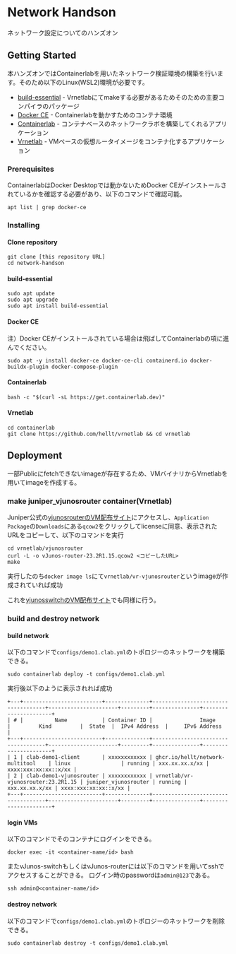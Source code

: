 # Network Handson
ネットワーク設定についてのハンズオン

## Getting Started

本ハンズオンではContainerlabを用いたネットワーク検証環境の構築を行います。そのため以下のLinux(WSL2)環境が必要です。
* [build-essential](https://docs.docker.com/engine/install/) - Vrnetlabにてmakeする必要があるためそのための主要コンパイラのパッケージ
* [Docker CE](https://docs.docker.com/engine/install/) - Containerlabを動かすためのコンテナ環境
* [Containerlab](https://containerlab.dev/) - コンテナベースのネットワークラボを構築してくれるアプリケーション
* [Vrnetlab](https://github.com/hellt/vrnetlab) - VMベースの仮想ルータイメージをコンテナ化するアプリケーション

### Prerequisites

ContainerlabはDocker Desktopでは動かないためDocker CEがインストールされているかを確認する必要があり、以下のコマンドで確認可能。
```
apt list | grep docker-ce
```

### Installing

#### Clone repository
```
git clone [this repository URL]
cd network-handson
```

#### build-essential
```
sudo apt update
sudo apt upgrade
sudo apt install build-essential
```

#### Docker CE
注）Docker CEがインストールされている場合は飛ばしてContainerlabの項に進んでください。
```
sudo apt -y install docker-ce docker-ce-cli containerd.io docker-buildx-plugin docker-compose-plugin
```

#### Containerlab

```
bash -c "$(curl -sL https://get.containerlab.dev)"
```

#### Vrnetlab

```
cd containerlab
git clone https://github.com/hellt/vrnetlab && cd vrnetlab
```

<!-- 
## Running the tests

自動テストをどのように実行するかをここで説明します

### Break down into end to end tests

何のためのテストでどうしてそれを行うのかを説明します

```
コマンドで例を示します
```

### And coding style tests

何のためのテストでどうしてそれを行うのかを説明します

```
コマンドで例を示します
```
-->

## Deployment

一部Publicにfetchできないimageが存在するため、VMバイナリからVrnetlabを用いてimageを作成する。

### make juniper_vjunosrouter container(Vrnetlab)

Juniper公式の[vjunosrouterのVM配布サイト](https://support.juniper.net/support/downloads/?p=vjunos-router)にアクセスし、`Application Package`の`Downloads`にある`qcow2`をクリックしてlicenseに同意、表示されたURLをコピーして、以下のコマンドを実行

```
cd vrnetlab/vjunosrouter
curl -L -o vJunos-router-23.2R1.15.qcow2 <コピーしたURL>
make
```

実行したのち`docker image ls`にて`vrnetlab/vr-vjunosrouter`というimageが作成されていれば成功

これを[vjunosswitchのVM配布サイト](https://support.juniper.net/support/downloads/?p=vjunos-switch)でも同様に行う。

### build and destroy network

#### build network
以下のコマンドで`configs/demo1.clab.yml`のトポロジーのネットワークを構築できる。
```
sudo containerlab deploy -t configs/demo1.clab.yml
```

実行後以下のように表示されれば成功
```
+---+-------------------------+--------------+------------------------------------+----------------------+---------+---------------+----------------------+
| # |          Name           | Container ID |               Image                |         Kind         |  State  |  IPv4 Address  |     IPv6 Address     |
+---+-------------------------+--------------+------------------------------------+----------------------+---------+---------------+----------------------+
| 1 | clab-demo1-client       | xxxxxxxxxxxx | ghcr.io/hellt/network-multitool    | linux                | running | xxx.xx.xx.x/xx | xxxx:xxx:xx:xx::x/xx |
| 2 | clab-demo1-vjunosrouter | xxxxxxxxxxxx | vrnetlab/vr-vjunosrouter:23.2R1.15 | juniper_vjunosrouter | running | xxx.xx.xx.x/xx | xxxx:xxx:xx:xx::x/xx |
+---+-------------------------+--------------+------------------------------------+----------------------+---------+---------------+----------------------+
```
#### login VMs
以下のコマンドでそのコンテナにログインをできる。
```
docker exec -it <container-name/id> bash
```

またvJunos-switchもしくはvJunos-routerには以下のコマンドを用いてsshでアクセスすることができる。
ログイン時のpasswordは`admin@123`である。
```
ssh admin@<container-name/id>
```

#### destroy network
以下のコマンドで`configs/demo1.clab.yml`のトポロジーのネットワークを削除できる。
```
sudo containerlab destroy -t configs/demo1.clab.yml
```

<!-- 
## Built With

* [Dropwizard](http://www.dropwizard.io/1.0.2/docs/) - The web framework used
* [Maven](https://maven.apache.org/) - Dependency Management
* [ROME](https://rometools.github.io/rome/) - Used to generate RSS Feeds

## Contributing

私たちのコーディング規範とプルリクエストの手順についての詳細は[CONTRIBUTING.md](https://gist.github.com/PurpleBooth/b24679402957c63ec426)を参照してください。

## Versioning

私たちはバージョン管理に[SemVer](http://semver.org/)を使用しています。利用可能なバージョンは[このリポジトリのタグ](https://github.com/your/project/tags)を参照してください。

## Authors

* **John Smith** - *Initial work* - [Hoge](https://github.com/hoge)

このプロジェクトへの[貢献者](https://github.com/your/project/contributors)のリストもご覧ください。

## License

このプロジェクトは MIT ライセンスの元にライセンスされています。 詳細は[LICENSE.md](LICENSE.md)をご覧ください。

## Acknowledgments

* コードを書いた人への感謝
* 何からインスピレーションを得たか
* その他
-->
